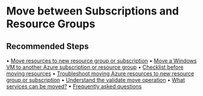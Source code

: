 <properties
  pagetitle="Move between Subscriptions and Resource Groups"
  description=""
  service="microsoft.migrate"
  resource="movecollections"
  ms.author="bhpat"
  selfhelptype="Generic"
  supporttopicids="32786298"
  productpesids="17321"
  cloudenvironments="mooncake,public,fairfax"
  disableclouds="blackforest,usnat,ussec"
  articleid="a62779e2-d691-461e-8979-c890c1745d67"
  ownershipid="Compute_AzureResourceMover" />
# Move between Subscriptions and Resource Groups

## **Recommended Steps**

•	[Move resources to new resource group or subscription](https://docs.microsoft.com/azure/azure-resource-manager/management/move-resource-group-and-subscription?WT.mc_id=Portal-Microsoft_Azure_Support)
•	[Move a Windows VM to another Azure subscription or resource group](https://docs.microsoft.com/azure/virtual-machines/windows/move-vm?WT.mc_id=Portal-Microsoft_Azure_Support)
•	[Checklist before moving resources](https://docs.microsoft.com/azure/azure-resource-manager/management/move-resource-group-and-subscription?WT.mc_id=Portal-Microsoft_Azure_Support)
•	[Troubleshoot moving Azure resources to new resource group or subscription](https://docs.microsoft.com/azure/azure-resource-manager/management/troubleshoot-move)
•	[Understand the validate move operation](https://docs.microsoft.com/en-us/azure/azure-resource-manager/management/move-resource-group-and-subscription?WT.mc_id=Portal-Microsoft_Azure_Support#validate-move)
•	[What services can be moved?](https://docs.microsoft.com/azure/azure-resource-manager/management/move-support-resources)
•	[Frequently asked questions](https://docs.microsoft.com/azure/azure-resource-manager/management/move-resource-group-and-subscription?WT.mc_id=Portal-Microsoft_Azure_Support#frequently-asked-questions)